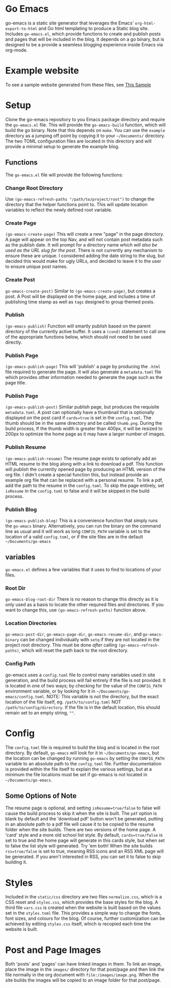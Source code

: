 # Go Emacs
go-emacs is a static site generator that leverages the Emacs' `org-html-export-to-html` and Go html templating to produce a Static blog site. Includes `go-emacs.el`, which provide functions to create and publish posts and pages that will be included in the blog. It depends on a go binary, but is designed to be a provide a seamless blogging experience inside Emacs via org-mode.

# Example website
To see a sample website generated from these files, see [This Sample](https://naokotani.github.io/)

# Setup
Clone the go-emacs repository to you Emacs package directory and require the `go-emacs.el` file. This will provide the `go-emacs-build` function, which will build the go binary. Note that this depends on `make`. You can use the `example` directory as a jumping off point by copying it to your `~/Documents/` directory. The two TOML configuration files are located in this directory and will provide a minimal setup to generate the example blog.

## Functions
The `go-emacs.el` file will provide the following functions:
### Change Root Directory
Use `(go-emacs-refresh-paths "/path/to/project/root")` to change the directory that the helper functions point to. This will update location variables to reflect the newly defined root variable.

### Create Page
`(go-emacs-create-page)`
This will create a new "page" in the page directory. A page will appear on the top Nav, and will not contain post metadata such as the publish date. It will prompt for a directory name *which will also be used as the URL slug for the post*. There is not currently any mechanism to ensure these are unique. I considered adding the date string to the slug, but decided this would make for ugly URLs, and decided to leave it to the user to ensure unique post names.

### Create Post
`go-emacs-create-post)`
Similar to `(go-emacs-create-page)`, but creates a post. A Post will be displayed on the home page, and includes a time of publishing time stamp as well as `tags` designed to group themed posts.

### Publish
`(go-emacs-publish)` Function will smartly publish based on the parent directory of the currently active buffer. It uses a `(cond)` statement to call one of the appropriate functions below, which should not need to be used directly.

### Publish Page
`(go-emacs-publish-page)`
This will 'publish' a page by producing the `.html` file required to generate the page. It will also generate a `metadata.toml` file which provides other information needed to generate the page such as the page title. 

### Publish Page
`(go-emacs-publish-post)`
Similar publish page, but produces the requisite `metadata.toml`. A post can optionally have a thumbnail that is optionally displayed on the post card if `cards=true` is set in the `config.toml`. The thumb should be in the same directory and be called `thumb.png`. During the build process, If the thumb width is greater than 400px, it will be resized to 200px to optimize the home page as it may have a larger number of images.

### Publish Resume
`(go-emacs-publish-resume)`
The resume page exists to optionally add an HTML resume to the blog along with a link to download a pdf.
This function will publish the currently opened page by producing an HTML version of the org file. I didn't create a special function this, but instead provide an example org file that can be replaced with a personal resume. To link a pdf, add the path to the resume in the `config.toml`. To skip the page entirely, set `isResume` in the `config.toml` to false and it will be skipped in the build process.

### Publish Blog
`(go-emacs-publish-blog)`
This is a convenience function that simply runs the `go-emacs` binary. Alternatively, you can run the binary on the command line as usual and it will work as long `CONFIG_PATH` variable is set to the location of a valid `config.toml`, or if the site files are in the default `~/Documents/go-emacs`

## variables
`go-emacs.el` defines a few variables that it uses to find to locations of your files.

### Root Dir
`go-emacs-blog-root-dir` There is no reason to change this directly as it is only used as a basis to locate the other required files and directories. If you want to change this, use `(go-emacs-refresh-paths)` function above.

### Location Directories
`go-emacs-post-dir`, `go-emacs-page-dir`, `go-emacs-resume-dir`, and `go-emacs-binary` can be changed individually with `setq` if they are not located in the project root directory. This must be done *after* calling `(go-emacs-refresh-paths)`, which will reset the path back to the root directory.

### Config Path
go-emacs uses a `config.toml` file to control many variables used in site generation, and the build process will fail entirely if the file is not provided. It is located in one of two ways; by checking for the value of the `CONFIG_PATH` environment variable, or by looking for it in `~/Documents/go-emacs/config.toml`. NOTE: This variable is not the directory, but the exact location of the file itself, eg. `/path/to/config.toml` NOT `/path/to/config/directory`. If the file is in the default location, this should remain set to an empty string, `""`.

# Config
The `config.toml` file is required to build the blog and is located in the root directory. By default, `go-emacs` will look for it in `~/Documents/go-emacs`, but the location can be changed by running `go-emacs` by setting the `CONFIG_PATH` variable to an absolute path to the `config.toml` file. Further documentation is provided within the file itself to explain the various settings, but at a minimum the file locations must be set if go-emacs is not located in `~/Documents/go-emacs`.

## Some Options of Note
The resume page is optional, and setting `isResume=true/false` to false will cause the build process to skip it when the site is built. The `pdf` option is blank by default and the 'download pdf' button won't be generated, putting in an absolute path to a pdf file will cause it to be copied to the resume folder when the site builds. There are two versions of the home page. A 'card' style and a more old school list style. By default, `cards=true/false` is set to true and the home page will generate in this cards style, but when set to false the list style will generated. Try 'em both! When the site builds  `rss=true/false` is set to true, meaning RSS icons and an RSS XML page will be generated. If you aren't interested in RSS, you can set it to false to skip building it.

# Styles
Included in the `static/css` directory are two files `normalize.css`, which is a CSS reset and `styles.css`, which provides the base styles for the blog. A third file `vars.css` is created when the website is built based on the values set in the `styles.toml` file. This provides a simple way to change the fonts, font sizes, and colours for the blog. Of course, further customization can be achieved by editing `styles.css` itself, which is recopied each time the website is built. 

# Post and Page Images
Both 'posts' and 'pages' can have linked images in them. To link an image, place the image in the `images/` directory for that post/page and then link the file normally in the org document with `file:/images/image.png`. When the site builds the images will be copied to an image folder for that post/page.
